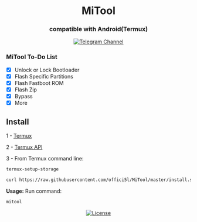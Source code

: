 <div align="center">

# MiTool

### compatible with Android(Termux)

[![Telegram Channel](https://img.shields.io/badge/-telegram-red?color=white&logo=telegram&logoColor=blue)](https://t.me/Offici5l_Channel)

</div>

### MiTool To-Do List

- [x] Unlock or Lock Bootloader
- [x] Flash Specific Partitions
- [x] Flash Fastboot ROM
- [x] Flash Zip
- [x] Bypass
- [x] More

## Install

1 - [Termux](https://github.com/termux/termux-app/releases/download/v0.118.0/termux-app_v0.118.0+github-debug_universal.apk)

2 - [Termux API](https://github.com/termux/termux-api/releases/download/v0.50.1/termux-api_v0.50.1+github-debug.apk)

3 - From Termux command line:
```bash
termux-setup-storage
```
```bash
curl https://raw.githubusercontent.com/offici5l/MiTool/master/install.sh | bash
```
**Usage:**
Run command:
```bash
mitool
```

<div align="center">

[![License](https://img.shields.io/badge/License-Apache_2.0-blue.svg)](./LICENSE)







